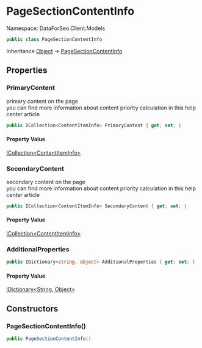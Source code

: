 # PageSectionContentInfo

Namespace: DataForSeo.Client.Models

```csharp
public class PageSectionContentInfo
```

Inheritance [Object](https://docs.microsoft.com/en-us/dotnet/api/system.object) → [PageSectionContentInfo](./dataforseo.client.models.pagesectioncontentinfo.md)

## Properties

### **PrimaryContent**

primary content on the page
 <br>you can find more information about content priority calculation in this help center article

```csharp
public ICollection<ContentItemInfo> PrimaryContent { get; set; }
```

#### Property Value

[ICollection&lt;ContentItemInfo&gt;](./dataforseo.client.models.contentiteminfo.md)<br>

### **SecondaryContent**

secondary content on the page
 <br>you can find more information about content priority calculation in this help center article

```csharp
public ICollection<ContentItemInfo> SecondaryContent { get; set; }
```

#### Property Value

[ICollection&lt;ContentItemInfo&gt;](./dataforseo.client.models.contentiteminfo.md)<br>

### **AdditionalProperties**

```csharp
public IDictionary<string, object> AdditionalProperties { get; set; }
```

#### Property Value

[IDictionary&lt;String, Object&gt;](https://docs.microsoft.com/en-us/dotnet/api/system.collections.generic.idictionary-2)<br>

## Constructors

### **PageSectionContentInfo()**

```csharp
public PageSectionContentInfo()
```
